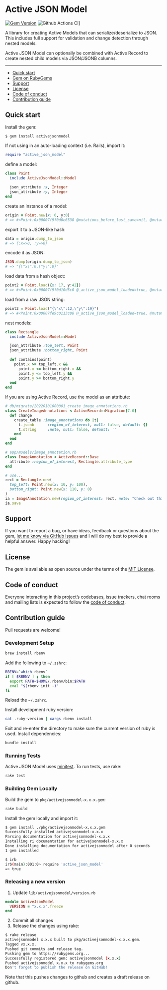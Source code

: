 # Active JSON Model

[![Gem Version](https://badge.fury.io/rb/activejsonmodel.svg)](https://rubygems.org/gems/activejsonmodel)
![Github Actions CI](https://github.com/rmorlok/activejsonmodel/actions/workflows/ci.yaml/badge.svg)]

A library for creating Active Models that can serialize/deserialize to JSON. This includes full support for validation
and change detection through nested models.

Active JSON Model can optionally be combined with Active Record to create nested child models via JSON/JSONB columns. 

---

- [Quick start](#quick-start)
- [Gem on RubyGems](https://rubygems.org/gems/activejsonmodel)
- [Support](#support)
- [License](#license)
- [Code of conduct](#code-of-conduct)
- [Contribution guide](#contribution-guide)

## Quick start

Install the gem:

```
$ gem install activejsonmodel
```

If not using in an auto-loading context (i.e. Rails), import it:

```ruby
require "active_json_model"
```

define a model:

```ruby
class Point
  include ActiveJsonModel::Model
  
  json_attribute :x, Integer
  json_attribute :y, Integer
end
```

create an instance of a model:

```ruby
origin = Point.new(x: 0, y:0)
# => #<Point:0x00007f9f0d0e6538 @mutations_before_last_save=nil, @mutations_from_database=nil, @x=0, @x_is_default=false, @y=0, @y_is_default=false>
```

export it to a JSON-like hash:

```ruby
data = origin.dump_to_json
# => {:x=>0, :y=>0}
```

encode it as JSON:

```ruby
JSON.dump(origin.dump_to_json)
# => "{\"x\":0,\"y\":0}"
```

load data from a hash object:

```ruby
point2 = Point.load({x: 17, y:42})
# => #<Point:0x00007f9f0d10d5c0 @_active_json_model_loaded=true, @mutations_before_last_save=nil, @mutations_from_database=nil, @x=17, @x_is_default=false, @y=42, @y_is_default=false>
```

load from a raw JSON string:

```ruby
point3 = Point.load("{\"x\":12,\"y\":19}")
# => #<Point:0x00007fe9c0113c88 @_active_json_model_loaded=true, @mutations_before_last_save=nil, @mutations_from_database=nil, @x=12, @x_is_default=false, @y=19, @y_is_default=false>
```

nest models:

```ruby
class Rectangle
  include ActiveJsonModel::Model

  json_attribute :top_left, Point
  json_attribute :bottom_right, Point
  
  def contains(point)
    point.x >= top_left.x && 
      point.x <= bottom_right.x &&
      point.y <= top_left.y &&
      point.y >= bottom_right.y
  end
end
```

If you are using Active Record, use the model as an attribute:

```ruby
# db/migrate/20220101000001_create_image_annotations.rb
class CreateImageAnnotations < ActiveRecord::Migration[7.0]
  def change
    create_table :image_annotations do |t|
      t.jsonb      :region_of_interest, null: false, default: {}
      t.string     :note, null: false, default: ''
    end
  end
end

# app/models/image_annotation.rb
class ImageAnnotation < ActiveRecord::Base 
  attribute :region_of_interest, Rectangle.attribute_type
end

# use...
rect = Rectangle.new(
  top_left: Point.new(x: 10, y: 100),
  bottom_right: Point.new(x: 110, y: 0)
)
ia = ImageAnnotation.new(region_of_interest: rect, note: "Check out this mistake")
ia.save
```

## Support

If you want to report a bug, or have ideas, feedback or questions about the gem, [let me know via GitHub issues](https://github.com/rmorlok/activejsonmodel/issues/new) and I will do my best to provide a helpful answer. Happy hacking!

## License

The gem is available as open source under the terms of the [MIT License](LICENSE.txt).

## Code of conduct

Everyone interacting in this project’s codebases, issue trackers, chat rooms and mailing lists is expected to follow the [code of conduct](CODE_OF_CONDUCT.md).

## Contribution guide

Pull requests are welcome!

### Development Setup

```bash
brew install rbenv
```

Add the following to `~/.zshrc`:

```bash
RBENV=`which rbenv`
if [ $RBENV ] ; then
  export PATH=$HOME/.rbenv/bin:$PATH
  eval "$(rbenv init -)"
fi
```

Reload the `~/.zshrc`.

Install development ruby version:

```bash
cat .ruby-version | xargs rbenv install
```

Exit and re-enter the directory to make sure the current version of ruby is used. Install dependencies:

```bash
bundle install
```

### Running Tests

Active JSON Model uses [minitest](https://github.com/minitest/minitest). To run tests, use rake:

```bash
rake test
```

### Building Gem Locally

Build the gem to `pkg/activejsonmodel-x.x.x.gem`:

```bash
rake build
```

Install the gem locally and import it:

```bash
$ gem install ./pkg/activejsonmodel-x.x.x.gem
Successfully installed activejsonmodel-x.x.x
Parsing documentation for activejsonmodel-x.x.x
Installing ri documentation for activejsonmodel-x.x.x
Done installing documentation for activejsonmodel after 0 seconds
1 gem installed

$ irb
irb(main):001:0> require 'active_json_model'
=> true 
```

### Releasing a new version

1. Update `lib/activejsonmodel/version.rb`

```ruby
module ActiveJsonModel
  VERSION = "x.x.x".freeze
end
```

2. Commit all changes
3. Release the changes using rake:

```bash
$ rake release
activejsonmodel x.x.x built to pkg/activejsonmodel-x.x.x.gem.
Tagged vx.x.x.
Pushed git commits and release tag.
Pushing gem to https://rubygems.org...
Successfully registered gem: activejsonmodel (x.x.x)
Pushed activejsonmodel x.x.x to rubygems.org
Don't forget to publish the release on GitHub!
```

Note that this pushes changes to github and creates a draft release on github. 